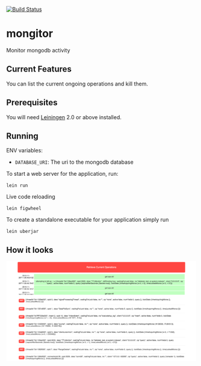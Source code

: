 [![Build Status](https://semaphoreci.com/api/v1/projects/75abd0f0-8904-44a6-be51-b67eb1776e10/617309/badge.svg)](https://semaphoreci.com/axfcampos/mongitor)
# mongitor

Monitor mongodb activity

## Current Features

You can list the current ongoing operations and kill them.

## Prerequisites

You will need [Leiningen][1] 2.0 or above installed.

[1]: https://github.com/technomancy/leiningen

## Running

ENV variables:

* `DATABASE_URI`: The uri to the mongodb database

To start a web server for the application, run:

    lein run

Live code reloading

    lein figwheel

To create a standalone executable for your application simply run

    lein uberjar

## How it looks

![Mongitor MVP](https://raw.githubusercontent.com/axfcampos/mongitor/master/images/mongitor-mvp.png)
